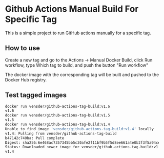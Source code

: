 # Github Actions Manual Build For Specific Tag

This is a simple project to run GitHub actions manually for a specific tag.

## How to use

Create a new tag and go to the Actions -> Manual Docker Build, click Run workflow, type Which tag to build, and push the button "Run workflow"

The docker image with the corresponding tag will be built and pushed to the Docker Hub registry.

## Test tagged images

```bash
docker run vensder/github-actions-tag-build:v1.6
v1.6
docker run vensder/github-actions-tag-build:v1.5
v1.5
docker run vensder/github-actions-tag-build:v1.4
Unable to find image 'vensder/github-actions-tag-build:v1.4' locally
v1.4: Pulling from vensder/github-actions-tag-build
b47142c740ba: Pull complete
Digest: sha256:6e468ac7357345bb5c30afe2f11bf9b5f5d8ee661a4e0b2f3f5a94ce8051dce4
Status: Downloaded newer image for vensder/github-actions-tag-build:v1.4
v1.4
```
